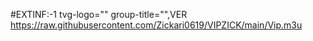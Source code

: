 #EXTINF:-1 tvg-logo="" group-title="",VER
https://raw.githubusercontent.com/Zickari0619/VIPZICK/main/Vip.m3u
